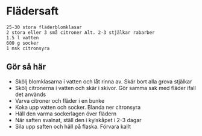 # Flädersaft
```
25-30 stora fläderblomklasar
2 stora eller 3 små citroner Alt. 2-3 stjälkar rabarber
1.5 l vatten
600 g socker
1 msk citronsyra
```

## Gör så här
* Skölj blomklasarna i vatten och låt rinna av. Skär bort alla grova stjälkar
* Skölj citronerna i vatten och skär i skivor. Gör samma sak med fläder ifall det används
* Varva citroner och fläder i en bunke
* Koka upp vatten och socker. Blanda ner citronsyra
* Häll den varma sockerlagen över flädern
* När saften svalnat, ställ den i kylskåpet i 2-3 dagar
* Sila upp saften och häll på flaska. Förvara kallt
